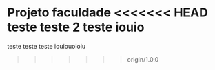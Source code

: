 Projeto faculdade
<<<<<<< HEAD
teste teste 2
teste iouio
=======
teste teste 
teste iouiouoioiu
>>>>>>> origin/1.0.0
